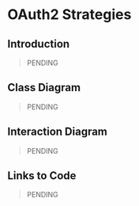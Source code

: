 # OAuth2 Strategies

## Introduction

> PENDING

## Class Diagram

> PENDING

## Interaction Diagram

> PENDING

## Links to Code

> PENDING
